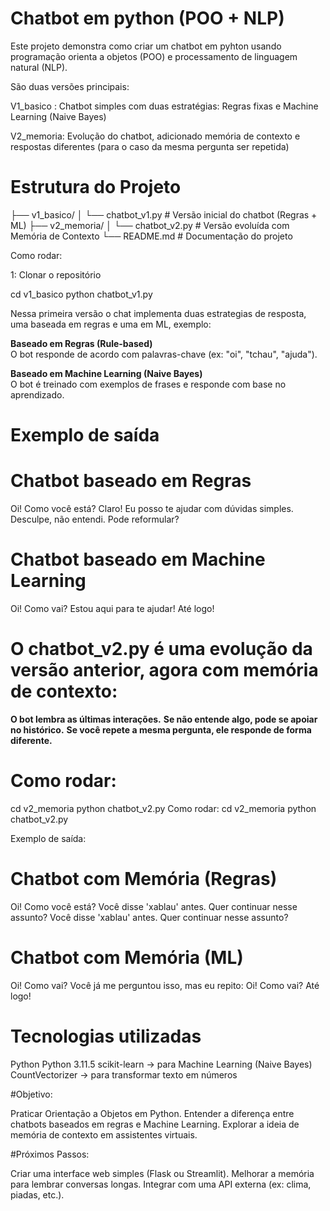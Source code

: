 # Chatbot em python (POO + NLP)

Este projeto demonstra como criar um chatbot em pyhton usando programação orienta a objetos (POO) e processamento de linguagem natural (NLP).

São duas versões principais:

V1_basico : Chatbot simples com duas estratégias: Regras fixas e Machine Learning (Naive Bayes)

V2_memoria: Evolução do chatbot, adicionado memória de contexto e respostas diferentes (para o caso da mesma pergunta ser repetida)

# Estrutura do Projeto

├── v1_basico/
│ └── chatbot_v1.py # Versão inicial do chatbot (Regras + ML)
├── v2_memoria/
│ └── chatbot_v2.py # Versão evoluída com Memória de Contexto
└── README.md # Documentação do projeto

Como rodar:

1: Clonar o repositório

cd v1_basico
python chatbot_v1.py

Nessa primeira versão o chat implementa duas estrategias de resposta, uma baseada em regras e uma em ML, exemplo:

**Baseado em Regras (Rule-based)**  
   O bot responde de acordo com palavras-chave (ex: "oi", "tchau", "ajuda").

**Baseado em Machine Learning (Naive Bayes)**  
   O bot é treinado com exemplos de frases e responde com base no aprendizado.

# Exemplo de saída 
# Chatbot baseado em Regras 
Oi! Como você está?
Claro! Eu posso te ajudar com dúvidas simples.
Desculpe, não entendi. Pode reformular?

# Chatbot baseado em Machine Learning 
Oi! Como vai?
Estou aqui para te ajudar!
Até logo!

# O chatbot_v2.py é uma evolução da versão anterior, agora com memória de contexto:

**O bot lembra as últimas interações.**
**Se não entende algo, pode se apoiar no histórico.**
**Se você repete a mesma pergunta, ele responde de forma diferente.**

# Como rodar:
cd v2_memoria
python chatbot_v2.py
Como rodar:
cd v2_memoria
python chatbot_v2.py

Exemplo de saída:
# Chatbot com Memória (Regras) 
Oi! Como você está?
Você disse 'xablau' antes. Quer continuar nesse assunto?
Você disse 'xablau' antes. Quer continuar nesse assunto?

# Chatbot com Memória (ML) 
Oi! Como vai?
Você já me perguntou isso, mas eu repito: Oi! Como vai?
Até logo!

# Tecnologias utilizadas

Python Python 3.11.5
scikit-learn → para Machine Learning (Naive Bayes)
CountVectorizer → para transformar texto em números

#Objetivo:

Praticar Orientação a Objetos em Python.
Entender a diferença entre chatbots baseados em regras e Machine Learning.
Explorar a ideia de memória de contexto em assistentes virtuais.

#Próximos Passos:

Criar uma interface web simples (Flask ou Streamlit).
Melhorar a memória para lembrar conversas longas.
Integrar com uma API externa (ex: clima, piadas, etc.).





